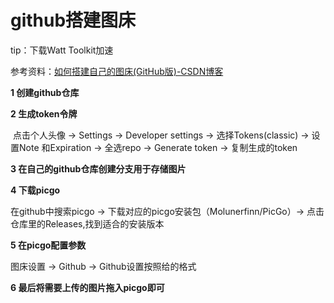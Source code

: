 # github搭建图床

tip：下载Watt Toolkit加速

参考资料：[如何搭建自己的图床(GitHub版)-CSDN博客](https://blog.csdn.net/qq_44231797/article/details/131658184)

**1 创建github仓库**

**2 生成token令牌**

​	点击个人头像 -> Settings -> Developer settings -> 选择Tokens(classic) -> 设置Note 和Expiration -> 全选repo -> Generate token -> 复制生成的token

**3 在自己的github仓库创建分支用于存储图片**

**4 下载picgo**

在github中搜索picgo -> 下载对应的picgo安装包（Molunerfinn/PicGo）-> 点击仓库里的Releases,找到适合的安装版本

**5 在picgo配置参数**

图床设置 -> Github -> Github设置按照给的格式

**6 最后将需要上传的图片拖入picgo即可**